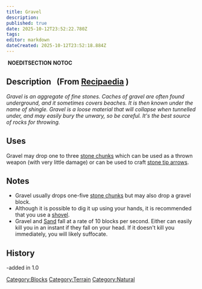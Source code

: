 ```yaml
---
title: Gravel
description: 
published: true
date: 2025-10-12T23:52:22.780Z
tags: 
editor: markdown
dateCreated: 2025-10-12T23:52:18.884Z
---
```


 __NOEDITSECTION__ __NOTOC__

## Description   (From [Recipaedia](.. "wikilink") )

*Gravel is an aggregate of fine stones. Caches of gravel are often found
underground, and it sometimes covers beaches. It is then known under the
name of shingle. Gravel is a loose material that will collapse when
tunnelled under, and may easily bury the unwary, so be careful. It's the
best source of rocks for throwing.*

## Uses

Gravel may drop one to three [stone chunks](Stone_Chunk "wikilink")
which can be used as a thrown weapon (with very little damage) or can be
used to craft [stone tip arrows](Stone_Tip_Arrow "wikilink").

## Notes

  - Gravel usually drops one-five [stone chunks](Stone_Chunk "wikilink")
    but may also drop a gravel block.
  - Although it is possible to dig it up using your hands, it is
    recommended that you use a [shovel](Stone_Shovel "wikilink").
  - Gravel and [Sand](Sand "wikilink") fall at a rate of 10 blocks per
    second. Either can easily kill you in an instant if they fall on
    your head. If it doesn't kill you immediately, you will likely
    suffocate.

## History

\-added in 1.0

[Category:Blocks](Category:Blocks "wikilink")
[Category:Terrain](Category:Terrain "wikilink")
[Category:Natural](Category:Natural "wikilink")